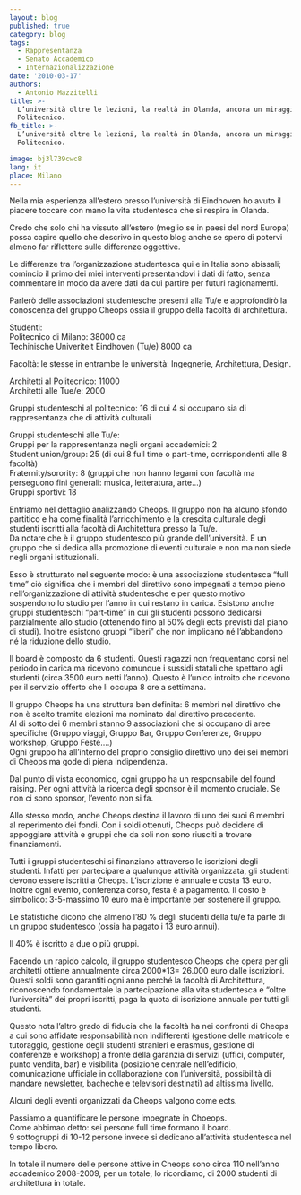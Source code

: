 ```yaml
---
layout: blog
published: true
category: blog
tags:
  - Rappresentanza
  - Senato Accademico
  - Internazionalizzazione
date: '2010-03-17'
authors:
  - Antonio Mazzitelli
title: >-
  L’università oltre le lezioni, la realtà in Olanda, ancora un miraggio al
  Politecnico.
fb_title: >-
  L’università oltre le lezioni, la realtà in Olanda, ancora un miraggio al
  Politecnico.

image: bj3l739cwc8
lang: it
place: Milano
---
```


Nella mia esperienza all’estero presso l’università di Eindhoven ho avuto il piacere toccare con mano la vita studentesca che si respira in Olanda.

Credo che solo chi ha vissuto all’estero (meglio se in paesi del nord Europa) possa capire quello che descrivo in questo blog anche se spero di potervi almeno far riflettere sulle differenze oggettive.

Le differenze tra l’organizzazione studentesca qui e in Italia sono abissali; comincio il primo dei miei interventi presentandovi i dati di fatto, senza commentare in modo da avere dati da cui partire per futuri ragionamenti.

Parlerò delle associazioni studentesche presenti alla Tu/e e approfondirò la conoscenza del gruppo Cheops ossia il gruppo della facoltà di architettura.

Studenti:  
Politecnico di Milano: 38000 ca  
Techinische Univeriteit Eindhoven (Tu/e) 8000 ca

Facoltà: le stesse in entrambe le università: Ingegnerie, Architettura, Design.

Architetti al Politecnico: 11000  
Architetti alle Tue/e: 2000

Gruppi studenteschi al politecnico: 16 di cui 4 si occupano sia di rappresentanza che di attività culturali

Gruppi studenteschi alle Tu/e:  
Gruppi per la rappresentanza negli organi accademici: 2  
Student union/group: 25 (di cui 8 full time o part-time, corrispondenti alle 8 facoltà)  
Fraternity/sorority: 8 (gruppi che non hanno legami con facoltà ma perseguono fini generali: musica, letteratura, arte…)  
Gruppi sportivi: 18

Entriamo nel dettaglio analizzando Cheops. Il gruppo non ha alcuno sfondo partitico e ha come finalità l’arricchimento e la crescita culturale degli studenti iscritti alla facoltà di Architettura presso la Tu/e.  
Da notare che è il gruppo studentesco più grande dell’università. E un gruppo che si dedica alla promozione di eventi culturale e non ma non siede negli organi istituzionali.

Esso è strutturato nel seguente modo: è una associazione studentesca “full time” ciò significa che i membri del direttivo sono impegnati a tempo pieno nell’organizzazione di attività studentesche e per questo motivo sospendono lo studio per l’anno in cui restano in carica. Esistono anche gruppi studenteschi “part-time” in cui gli studenti possono dedicarsi parzialmente allo studio (ottenendo fino al 50% degli ects previsti dal piano di studi). Inoltre esistono gruppi “liberi” che non implicano né l’abbandono né la riduzione dello studio.

Il board è composto da 6 studenti. Questi ragazzi non frequentano corsi nel periodo in carica ma ricevono comunque i sussidi statali che spettano agli studenti (circa 3500 euro netti l’anno). Questo è l’unico introito che ricevono per il servizio offerto che li occupa 8 ore a settimana.

Il gruppo Cheops ha una struttura ben definita: 6 membri nel direttivo che non è scelto tramite elezioni ma nominato dal direttivo precedente.  
Al di sotto dei 6 membri stanno 9 associazioni che si occupano di aree specifiche (Gruppo viaggi, Gruppo Bar, Gruppo Conferenze, Gruppo workshop, Gruppo Feste….)  
Ogni gruppo ha all’interno del proprio consiglio direttivo uno dei sei membri di Cheops ma gode di piena indipendenza.

Dal punto di vista economico, ogni gruppo ha un responsabile del found raising. Per ogni attività la ricerca degli sponsor è il momento cruciale. Se non ci sono sponsor, l’evento non si fa.

Allo stesso modo, anche Cheops destina il lavoro di uno dei suoi 6 membri al reperimento dei fondi. Con i soldi ottenuti, Cheops può decidere di appoggiare attività e gruppi che da soli non sono riusciti a trovare finanziamenti.

Tutti i gruppi studenteschi si finanziano attraverso le iscrizioni degli studenti. Infatti per partecipare a qualunque attività organizzata, gli studenti devono essere iscritti a Cheops. L’iscrizione è annuale e costa 13 euro. Inoltre ogni evento, conferenza corso, festa è a pagamento. Il costo è simbolico: 3-5-massimo 10 euro ma è importante per sostenere il gruppo.

Le statistiche dicono che almeno l’80 % degli studenti della tu/e fa parte di un gruppo studentesco (ossia ha pagato i 13 euro annui).

Il 40% è iscritto a due o più gruppi.

Facendo un rapido calcolo, il gruppo studentesco Cheops che opera per gli architetti ottiene annualmente circa 2000*13= 26.000 euro dalle iscrizioni.  
Questi soldi sono garantiti ogni anno perché la facoltà di Architettura, riconoscendo fondamentale la partecipazione alla vita studentesca e “oltre l’università” dei propri iscritti, paga la quota di iscrizione annuale per tutti gli studenti.

Questo nota l’altro grado di fiducia che la facoltà ha nei confronti di Cheops a cui sono affidate responsabilità non indifferenti (gestione delle matricole e tutoraggio, gestione degli studenti stranieri e erasmus, gestione di conferenze e workshop) a fronte della garanzia di servizi (uffici, computer, punto vendita, bar) e visibilità (posizione centrale nell’edificio, comunicazione ufficiale in collaborazione con l’università, possibilità di mandare newsletter, bacheche e televisori destinati) ad altissima livello.

Alcuni degli eventi organizzati da Cheops valgono come ects.

Passiamo a quantificare le persone impegnate in Choeops.  
Come abbimao detto: sei persone full time formano il board.  
9 sottogruppi di 10-12 persone invece si dedicano all’attività studentesca nel tempo libero.

In totale il numero delle persone attive in Cheops sono circa 110 nell’anno accademico 2008-2009, per un totale, lo ricordiamo, di 2000 studenti di architettura in totale.
